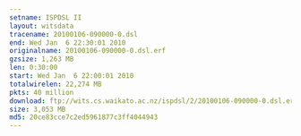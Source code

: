 ```yaml
---
setname: ISPDSL II
layout: witsdata
tracename: 20100106-090000-0.dsl
end: Wed Jan  6 22:30:01 2010
originalname: 20100106-090000-0.dsl.erf
gzsize: 1,263 MB
len: 0:30:00
start: Wed Jan  6 22:00:01 2010
totalwirelen: 22,274 MB
pkts: 40 million
download: ftp://wits.cs.waikato.ac.nz/ispdsl/2/20100106-090000-0.dsl.erf.gz
size: 3,053 MB
md5: 20ce83cce7c2ed5961877c3ff4044943
---
```

